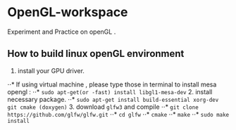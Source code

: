 # OpenGL-workspace
Experiment and Practice on openGL . 

## How to build linux openGL environment
1. install your GPU driver.

⋅⋅* If using virtual machine , please type those in terminal to install mesa opengl : 
⋅⋅* `sudo apt-get(or -fast) install libgl1-mesa-dev`
2. install necessary package.
⋅⋅* `sudo apt-get install build-essential xorg-dev git cmake (doxygen)`
3. download `glfw3` and compile 
⋅⋅* `git clone https://github.com/glfw/glfw.git`
⋅⋅* `cd glfw` 
⋅⋅* `cmake`
⋅⋅* `make`
⋅⋅* `sudo make install`
